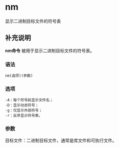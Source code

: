 # nm

显示二进制目标文件的符号表

## 补充说明

**nm命令** 被用于显示二进制目标文件的符号表。

### 语法

```text
nm(选项)(参数)
```

### 选项

```text
-A：每个符号前显示文件名；
-D：显示动态符号；
-g：仅显示外部符号；
-r：反序显示符号表。
```

### 参数

目标文件：二进制目标文件，通常是库文件和可执行文件。

